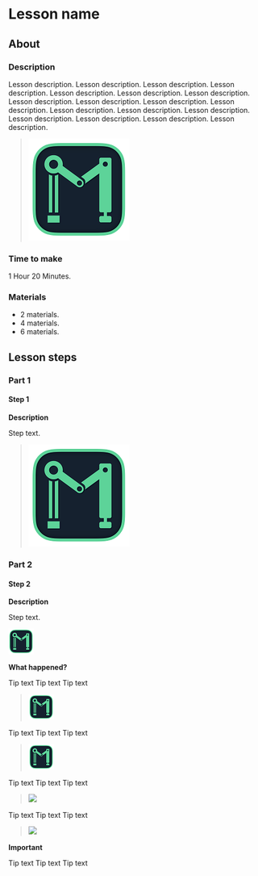 # Lesson name

## About

### Description

Lesson description. Lesson description. Lesson description.
Lesson description. Lesson description. Lesson description.
Lesson description. Lesson description. Lesson description.
Lesson description. Lesson description. Lesson description.
Lesson description. Lesson description. Lesson description.
Lesson description. Lesson description. Lesson description.

> ![](course/assets/lesson1/image.png)

### Time to make

1 Hour 20 Minutes.

### Materials

- 2 materials.
- 4 materials.
- 6 materials.

## Lesson steps

### Part 1

#### Step 1

**Description**

Step text.

> ![](course/assets/lesson1/image.png)

### Part 2

#### Step 2

**Description**

Step text.

![](course/assets/lesson1/steps/step2/image.png)


**What happened?**

Tip text Tip text Tip text
> ![](course/assets/lesson1/steps/step2/tips/tip1/image1.png)

Tip text Tip text Tip text
> ![](course/assets/lesson1/steps/step2/tips/tip1/image2.png)

Tip text Tip text Tip text
> ![](course/assets/lesson1/steps/step2/tips/tip1/image3.png)

Tip text Tip text Tip text
> ![](course/assets/lesson1/steps/step2/tips/tip1/image4.png)

**Important**

Tip text Tip text Tip text
